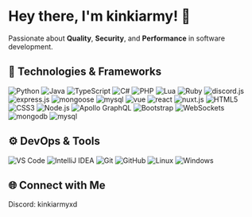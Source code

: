 <div align="left">

# Hey there, I'm kinkiarmy! 👋

Passionate about **Quality**, **Security**, and **Performance** in software development.

## 🔧 Technologies & Frameworks

<img src="https://custom-icon-badges.herokuapp.com/badge/python-black.svg?style=for-the-badge&logo=python" alt="Python">
<img src="https://custom-icon-badges.herokuapp.com/badge/java-black.svg?style=for-the-badge&logo=java&logoColor=white" alt="Java">
<img src="https://img.shields.io/badge/TypeScript-black?style=for-the-badge&logo=typescript" alt="TypeScript">
<img src="https://img.shields.io/badge/C%23-black?style=for-the-badge&logo=c-sharp" alt="C#">
<img src="https://img.shields.io/badge/php-black?style=for-the-badge&logo=php" alt="PHP">
<img src="https://img.shields.io/badge/Lua-black?style=for-the-badge&logo=lua" alt="Lua">
<img src="https://img.shields.io/badge/Ruby-black?style=for-the-badge&logo=ruby" alt="Ruby">
<img src="https://img.shields.io/badge/discord.js-black?style=for-the-badge&logo=discord" alt="discord.js">
<img src="https://img.shields.io/badge/express.js-black?style=for-the-badge&logo=express" alt="express.js">
<img src="https://img.shields.io/badge/mongoose-black?style=for-the-badge&logo=mongoose" alt="mongoose">
<img src="https://img.shields.io/badge/mysql-black?style=for-the-badge&logo=mysql" alt="mysql">
<img src="https://img.shields.io/badge/vue-black?style=for-the-badge&logo=vue.js" alt="vue">
<img src="https://img.shields.io/badge/react-black?style=for-the-badge&logo=react" alt="react">
<img src="https://img.shields.io/badge/nuxt.js-black?style=for-the-badge&logo=nuxt.js" alt="nuxt.js">
<img src="https://img.shields.io/badge/HTML5-black?style=for-the-badge&logo=html5" alt="HTML5">
<img src="https://img.shields.io/badge/CSS3-black?style=for-the-badge&logo=css3" alt="CSS3">
<img src="https://img.shields.io/badge/Node.js-black?style=for-the-badge&logo=node.js" alt="Node.js">
<img src="https://img.shields.io/badge/Apollo%20GraphQL-black?style=for-the-badge&logo=apollo-graphql" alt="Apollo GraphQL">
<img src="https://img.shields.io/badge/Bootstrap-black?style=for-the-badge&logo=bootstrap" alt="Bootstrap">
<img src="https://custom-icon-badges.herokuapp.com/badge/WebSockets-black?style=for-the-badge&logo=websocket&logoColor=white" alt="WebSockets">
<img src="https://img.shields.io/badge/mongodb-black?style=for-the-badge&logo=mongodb" alt="mongodb">
<img src="https://img.shields.io/badge/mysql-black?style=for-the-badge&logo=mysql" alt="mysql">

## ⚙️ DevOps & Tools

<img src="https://img.shields.io/badge/VS%20Code-black?style=for-the-badge&logo=visual-studio-code" alt="VS Code">
<img src="https://img.shields.io/badge/IntelliJ%20IDEA-black?style=for-the-badge&logo=intellij-idea" alt="IntelliJ IDEA">
<img src="https://img.shields.io/badge/Git-black?style=for-the-badge&logo=git" alt="Git">
<img src="https://img.shields.io/badge/GitHub-black?style=for-the-badge&logo=github" alt="GitHub">
<img src="https://img.shields.io/badge/Linux-black?style=for-the-badge&logo=linux" alt="Linux">
<img src="https://img.shields.io/badge/Windows-black?style=for-the-badge&logo=windows" alt="Windows">

## 🌐 Connect with Me

Discord: kinkiarmyxd

</div>
